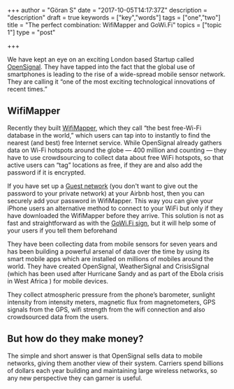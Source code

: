 +++
author = "Göran S"
date = "2017-10-05T14:17:37Z"
description = "description"
draft = true
keywords = ["key","words"]
tags = ["one","two"]
title = "The perfect combination: WifiMapper and GoWi.Fi"
topics = ["topic 1"]
type = "post"

+++
We have kept an eye on an exciting London based Startup called [OpenSignal][1]. They have tapped into the fact that the global use of smartphones is leading to the rise of a wide-spread mobile sensor network. They are calling it “one of the most exciting technological innovations of recent times.”

## WifiMapper
Recently they built [WifiMapper][2], which they call “the best free-Wi-Fi database in the world,” which users can tap into to instantly to find the nearest (and best) free Internet service. While OpenSignal already gathers data on Wi-Fi hotspots around the globe — 400 million and counting — they have to use crowdsourcing to collect data about free WiFi hotspots, so that active users can “tag” locations as free, if they are and also add the password if it is encrypted.

If you have set up a [Guest network][3] (you don't want to give out the password to your private network) at your Airbnb host, then you can securely add your password in WifiMapper. This way you can give your iPhone users an alternative method to connect to your WiFi but only if they have downloaded the WifiMapper before they arrive.  This solution is not as fast and straightforward as with the [GoWi.Fi sign][4], but it will help some of your users if you tell them beforehand

They have been collecting data from mobile sensors for seven years and has been building a powerful arsenal of data over the time by using its smart mobile apps which are installed on millions of mobiles around the world. They have created OpenSignal, WeatherSignal and CrisisSignal (which has been used after Hurricane Sandy and as part of the Ebola crisis in West Africa ) for mobile devices.

They collect atmospheric pressure from the phone’s barometer, sunlight intensity from intensity meters, magnetic flux from magnetometers, GPS signals from the GPS, wifi strength from the wifi connection and also crowdsourced data from the users.

## But how do they make money?
The simple and short answer is that OpenSignal sells data to mobile networks, giving them another view of their system. Carriers spend billions of dollars each year building and maintaining large wireless networks, so any new perspective they can garner is useful.


  [1]: https://opensignal.com
  [2]: https://itunes.apple.com/app/opensignal/id598298030
  [3]: https://www.gowi.fi/2017/10/03/how-to-create-a-secure-wireless-network-wifi-for-your-airbnb-guests/
  [4]: https://www.gowi.fi
